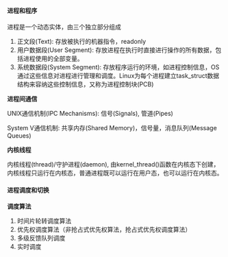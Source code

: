 #### 进程和程序

进程是一个动态实体，由三个独立部分组成

1. 正文段(Text): 存放被执行的机器指令，readonly
2. 用户数据段(User Segment): 存放进程在执行时直接进行操作的所有数据，包括进程使用的全部变量。
3. 系统数据段(System Segment): 存放程序运行的环境，如进程控制信息，OS通过这些信息对进程进行管理和调度。Linux为每个进程建立task_struct数据结构来容纳这些控制信息，又称为进程控制块(PCB)

**进程间通信**

UNIX通信机制(IPC Mechanisms): 信号(Signals), 管道(Pipes)

System V通信机制: 共享内存(Shared Memory)，信号量，消息队列(Message Queues)

**内核线程**

内核线程(thread)/守护进程(daemon), 由kernel_thread()函数在内核态下创建，内核线程只运行在内核态，普通进程既可以运行在用户态，也可以运行在内核态。

#### 进程调度和切换

**调度算法**

1. 时间片轮转调度算法
2. 优先权调度算法（非抢占式优先权算法，抢占式优先权调度算法）
3. 多级反馈队列调度
4. 实时调度

